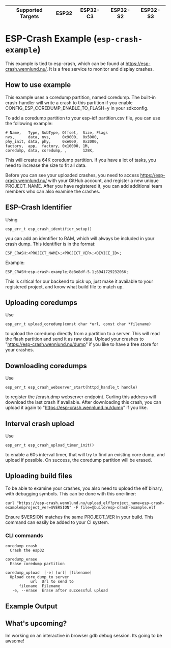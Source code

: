 
| Supported Targets | ESP32 | ESP32-C3 | ESP32-S2 | ESP32-S3 |
| ----------------- | ----- | -------- | -------- | -------- |

# ESP-Crash Example (`esp-crash-example`)

This example is tied to esp-crash, which can be found at https://esp-crash.wennlund.nu/. It is a free service to monitor and display crashes.

## How to use example

This example uses a coredump partition, named coredump. The built-in crash-handler will write a crash to this partition if you enable CONFIG_ESP_COREDUMP_ENABLE_TO_FLASH=y in your sdkconfig.

To add a coredump partition to your esp-idf partition.csv file, you can use the following example:

```
# Name,   Type, SubType, Offset,  Size, Flags
nvs,      data, nvs,     0x9000,  0x5000,
phy_init, data, phy,     0xe000,  0x2000,
factory,  app,  factory, 0x10000, 1M,
coredump, data, coredump, ,       128K,
```
This will create a 64K coredump partition. If you have a lot of tasks, you need to increase the size to fit all data.

Before you can see your uploaded crashes, you need to access https://esp-crash.wennlund.nu/ with your GitHub account, and register a new unique PROJECT_NAME. After you have registered it, you can add additional team members who can also examine the crashes.

## ESP-Crash Identifier

Using
```
esp_err_t esp_crash_identifier_setup()
```
you can add an identifier to RAM, which will always be included in your crash dump. This identifier is in the format:

```
ESP_CRASH:<PROJECT_NAME>;<PROJECT_VER>;<DEVICE_ID>;
```
Example:
```
ESP_CRASH:esp-crash-example;8e8e8df-5.1;6941729232066;
```
This is critical for our backend to pick up, just make it available to your registered project, and know what build file to match up.

## Uploading coredumps

Use 
```
esp_err_t upload_coredump(const char *url, const char *filename)
```
to upload the coredump directly from a partition to a server. This will read the flash partition and send it as raw data. Upload your crashes to "https://esp-crash.wennlund.nu/dump" if you like to have a free store for your crashes.

## Downloading coredumps

Use 
```
esp_err_t esp_crash_webserver_start(httpd_handle_t handle)
```
to register the /crash.dmp webserver endpoint. Curling this address will download the last crash if available. After downloading this crash, you can upload it again to "https://esp-crash.wennlund.nu/dump" if you like.

## Interval crash upload

Use 
```
esp_err_t esp_crash_upload_timer_init()
```
to enable a 60s interval timer, that will try to find an existing core dump, and upload if possible. On success, the coredump partition will be erased.

## Uploading build files

To be able to examine your crashes, you also need to upload the elf binary, with debugging symbols. This can be done with this one-liner:

```
curl "https://esp-crash.wennlund.nu/upload_elf?project_name=esp-crash-example&project_ver=$VERSION" -F file=@build/esp-crash-example.elf
```

Ensure $VERSION matches the same PROJECT_VER in your build. This command can easily be added to your CI system.

### CLI commands
```
coredump_crash
  Crash the esp32

coredump_erase
  Erase coredump partition

coredump_upload  [-e] [url] [filename]
  Upload core dump to server
           url  Url to send to
      filename  Filename
   -e, --erase  Erase after successful upload
```

## Example Output



## What's upcoming?

Im working on an interactive in browser gdb debug session. Its going to be awsome!
